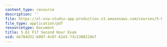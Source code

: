 ```yaml
---
content_type: resource
description: ''
file: https://ol-ocw-studio-app-production.s3.amazonaws.com/courses/5-61-physical-chemistry-fall-2017/de784d32b0974c0762e573c238022de7_MIT5_61F17_exam2.pdf
file_type: application/pdf
resourcetype: Document
title: 5.61 F17 Second Hour Exam
uid: de784d32-b097-4c07-62e5-73c238022de7
---
```


